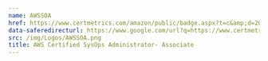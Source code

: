 ```yaml
---
name: AWSSOA
href: https://www.certmetrics.com/amazon/public/badge.aspx?t=c&amp;d=2020-02-04&amp;i=3&amp;ci=AWS01026000 
data-saferedirecturl: https://www.google.com/url?q=https://www.certmetrics.com/amazon/public/badge.aspx?t%3Dc%26d%3D2020-02-04%26i%3D3%26ci%3DAWS01026000&amp;source=gmail&amp;ust=1581378185057000&amp;usg=AFQjCNE1NyeBiZVF_R6WvE4QlSTML3UiXA
src: /img/Logos/AWSSOA.png
title: AWS Certified SysOps Administrator- Associate
---
```

